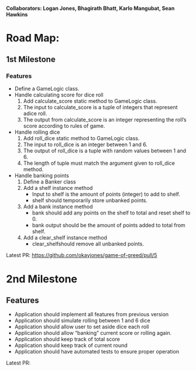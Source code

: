 #### Collaborators: Logan Jones, Bhagirath Bhatt, Karlo Mangubat,  Sean Hawkins
# Road Map:
## 1st Milestone
### Features
- Define a GameLogic class.
- Handle calculating score for dice roll
  1. Add calculate_score static method to GameLogic class.
  2. The input to calculate_score is a tuple of integers that represent adice roll.
  3. The output from calculate_score is an integer representing the roll’s score according to rules of game.
- Handle rolling dice
  1. Add roll_dice static method to GameLogic class.
  2. The input to roll_dice is an integer between 1 and 6.
  3. The output of roll_dice is a tuple with random values between 1 and 6.
  4. The length of tuple must match the argument given to roll_dice method.
- Handle banking points
  1. Define a Banker class
  2. Add a shelf instance method 
     - Input to shelf is the amount of points (integer) to add to shelf.
     - shelf should temporarily store unbanked points.
  3. Add a bank instance method
     - bank should add any points on the shelf to total and reset shelf to 0.
     - bank output should be the amount of points added to total from shelf.
  4. Add a clear_shelf instance method
     - clear_shelfshould remove all unbanked points.

Latest PR: https://github.com/okayjones/game-of-greed/pull/5

# 2nd Milestone
## Features
- Application should implement all features from previous version
- Application should simulate rolling between 1 and 6 dice
- Application should allow user to set aside dice each roll
- Application should allow “banking” current score or rolling again.
- Application should keep track of total score
- Application should keep track of current round
- Application should have automated tests to ensure proper operation

Latest PR:

